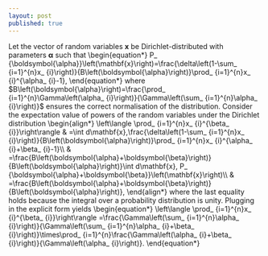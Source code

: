 ```yaml
---
layout: post
published: true
---
```


Let the vector of random variables $\mathbf{x}$ be Dirichlet-distributed with parameters $\boldsymbol{\alpha}$ such that 
\begin{equation\*}
P_ {\boldsymbol{\alpha}}\left(\mathbf{x}\right)=\frac{\delta\left(1-\sum_ {i=1}^{n}x_ {i}\right)}{B\left(\boldsymbol{\alpha}\right)}\prod_ {i=1}^{n}x_ {i}^{\alpha_ {i}-1}, 
\end{equation\*}
where $B\left(\boldsymbol{\alpha}\right)=\frac{\prod_ {i=1}^{n}\Gamma\left(\alpha_ {i}\right)}{\Gamma\left(\sum_ {i=1}^{n}\alpha_ {i}\right)}$ ensures the correct normalisation of the distribution. Consider the expectation value of powers of the random variables under the Dirichlet distribution 
\begin{align\*} 
\left\langle \prod_ {i=1}^{n}x_ {i}^{\beta_ {i}}\right\rangle & =\int d\mathbf{x}\,\frac{\delta\left(1-\sum_ {i=1}^{n}x_ {i}\right)}{B\left(\boldsymbol{\alpha}\right)}\prod_ {i=1}^{n}x_ {i}^{\alpha_ {i}+\beta_ {i}-1}\\\\ & =\frac{B\left(\boldsymbol{\alpha}+\boldsymbol{\beta}\right)}{B\left(\boldsymbol{\alpha}\right)}\int d\mathbf{x}\, P_ {\boldsymbol{\alpha}+\boldsymbol{\beta}}\left(\mathbf{x}\right)\\\\ & =\frac{B\left(\boldsymbol{\alpha}+\boldsymbol{\beta}\right)}{B\left(\boldsymbol{\alpha}\right)},
\end{align\*} 
where the last equality holds because the integral over a probability distribution is unity. Plugging in the explicit form yields 
\begin{equation\*} 
\left\langle \prod_ {i=1}^{n}x_ {i}^{\beta_ {i}}\right\rangle =\frac{\Gamma\left(\sum_ {i=1}^{n}\alpha_ {i}\right)}{\Gamma\left(\sum_ {i=1}^{n}\alpha_ {i}+\beta_ {i}\right)}\times\prod_ {i=1}^{n}\frac{\Gamma\left(\alpha_ {i}+\beta_ {i}\right)}{\Gamma\left(\alpha_ {i}\right)}.
\end{equation\*}
